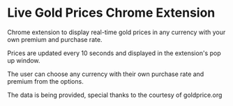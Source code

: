 # Live Gold Prices Chrome Extension

Chrome extension to display real-time gold prices in any currency with your own premium and purchase rate.

Prices are updated every 10 seconds and displayed in the extension's pop up window.

The user can choose any currency with their own purchase rate and premium from the options.

The data is being provided, special thanks to the courtesy of goldprice.org
